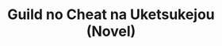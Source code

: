 --- 
title: "Guild no Cheat na Uketsukejou (Novel)"
publishdate: "2019-9-17T16:48:46+02:00"
src: "https://365manga.net/manga/guild-no-cheat-na-uketsukejou-novel"
image: "https://data.365manga.net/images/thumbnails/1833-guild-no-cheat-na-uketsukejou-novel.jpg"
description: "One day, due to God"
---